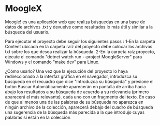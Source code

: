 # MoogleX
Moogle! es una aplicación web que realiza búsquedas en una base de datos de archivos .txt y devuelve como resultados lo más útil y similar a la búsqueda del usuario.

Para ejecutar el proyecto debe seguir los siguientes pasos : 1-En la carpeta Content ubicada en la carpeta raíz del proyecto debe colocar los archivos txt sobre los que desea realizar la búsqueda. 2-En la carpeta raíz proyecto, ejecute el comando "dotnet watch run --project MoogleServer" para Windows y el comando "make dev" para Linux.

¿Cómo usarlo? Una vez que la ejecución del proyecto lo haya redireccionado a la interfaz gráfica en el navegador, introduzca su búsqueda en el recuadro que dice "Introduzca su búsqueda" y presione el botón Buscar.Automáticamente aparecerán en pantalla de arriba hacia abajo los resultados a su búsqueda de acuerdo a su relevancia (primero aparecerá el más relevante), cada uno con un fragmento del texto. En caso de que al menos una de las palabras de su búsqueda no aparezca en ningún archivo de la colección, aparecerá debajo del cuadro de búsqueda una sugerencia de la búsqueda más parecida a la que introdujo cuyas palabras sí están en la colección.
